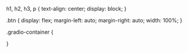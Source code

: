 h1, h2, h3, p {
    text-align: center;
    display: block;
}

.btn {
    display: flex;
    margin-left: auto;
    margin-right: auto;
    width: 100%;
}

.gradio-container {

}
